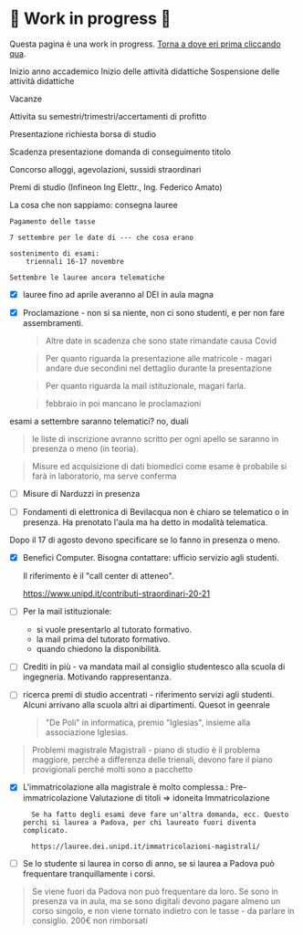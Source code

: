 # 🚧 Work in progress 🚧

Questa pagina è una work in progress. [Torna a dove eri prima cliccando qua](../../README.md).

Inizio anno accademico
Inizio delle attività didattiche
Sospensione delle attività didattiche

Vacanze

Attivita su semestri/trimestri/accertamenti di profitto

Presentazione richiesta borsa di studio

Scadenza presentazione domanda di conseguimento titolo

Concorso alloggi, agevolazioni, sussidi straordinari

Premi di studio (Infineon Ing Elettr., Ing. Federico Amato)

La cosa che non sappiamo: consegna lauree

    Pagamento delle tasse

    7 settembre per le date di --- che cosa erano

    sostenimento di esami:
        triennali 16-17 novembre

    Settembre le lauree ancora telematiche

- [x] lauree fino ad aprile averanno al DEI in aula magna

- [x] Proclamazione - non si sa niente, non ci sono studenti, e per non fare assembramenti.

    > Altre date in scadenza che sono state rimandate causa Covid

    > Per quanto riguarda la presentazione alle matricole - magari andare due secondini nel dettaglio durante la presentazione

    > Per quanto riguarda la mail istituzionale, magari farla.

    > febbraio in poi mancano le proclamazioni

esami a settembre saranno telematici? no, duali

> le liste di inscrizione avranno scritto per ogni apello se saranno in presenza o meno (in teoria).

> Misure ed acquisizione di dati biomedici come esame è probabile si farà in laboratorio, ma serve conferma

- [ ] Misure di Narduzzi in presenza

- [ ] Fondamenti di elettronica di Bevilacqua non è chiaro se telematico o in presenza. Ha prenotato l'aula ma ha detto in modalità telematica.

Dopo il 17 di agosto devono specificare se lo fanno in presenza o meno.

- [x] Benefici Computer. Bisogna contattare: ufficio servizio agli studenti.

    Il riferimento è il "call center di atteneo".


    https://www.unipd.it/contributi-straordinari-20-21

- [ ] Per la mail istituzionale:
  - si vuole presentarlo al tutorato formativo.
  - la mail prima del tutorato formativo.
  - quando chiedono la disponibilità.

- [ ] Crediti in più - va mandata mail al consiglio studentesco alla scuola di ingegneria. Motivando rappresentanza.

- [ ] ricerca premi di studio accentrati - riferimento servizi agli studenti. Alcuni arrivano alla scuola altri ai dipartimenti. Quesot in geenrale

    > "De Poli" in informatica, premio "Iglesias", insieme alla associazione Iglesias.

> Problemi magistrale
    Magistrali - piano di studio è il problema maggiore, perché a differenza delle trienali, devono fare il piano provigionali perché molti sono a pacchetto

- [x] L'immatricolazione alla magistrale è molto complessa.:
        Pre-immatricolazione
        Valutazione di titoli => idoneita
        Immatricolazione

        Se ha fatto degli esami deve fare un'altra domanda, ecc. Questo perchi si laurea a Padova, per chi laureato fuori diventa complicato.

        https://lauree.dei.unipd.it/immatricolazioni-magistrali/

- [ ] Se lo studente si laurea in corso di anno, se si laurea a Padova può frequentare tranquillamente i corsi.

> Se viene fuori da Padova non può frequentare da loro. Se sono in presenza va in aula, ma se sono digitali devono pagare almeno un corso singolo, e non viene tornato indietro con le tasse - da parlare in consiglio. 200€ non rimborsati